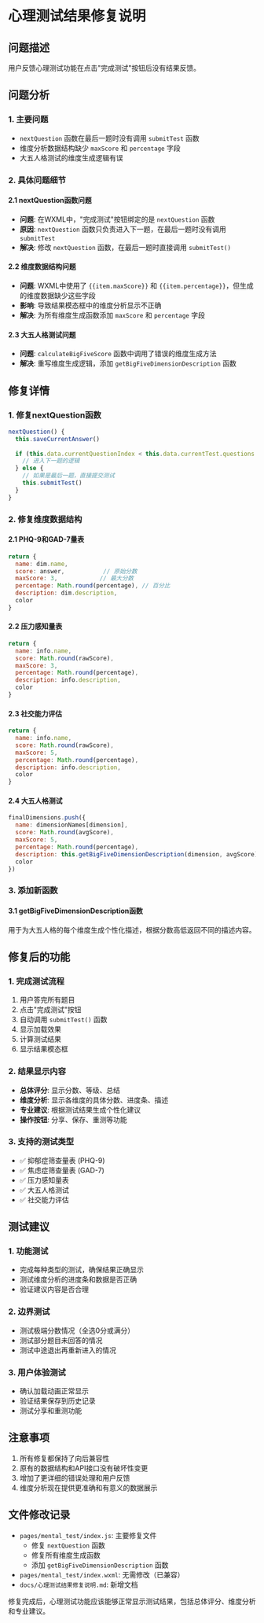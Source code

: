 # 心理测试结果修复说明

## 问题描述
用户反馈心理测试功能在点击"完成测试"按钮后没有结果反馈。

## 问题分析

### 1. 主要问题
- `nextQuestion` 函数在最后一题时没有调用 `submitTest` 函数
- 维度分析数据结构缺少 `maxScore` 和 `percentage` 字段
- 大五人格测试的维度生成逻辑有误

### 2. 具体问题细节

#### 2.1 nextQuestion函数问题
- **问题**: 在WXML中，"完成测试"按钮绑定的是 `nextQuestion` 函数
- **原因**: `nextQuestion` 函数只负责进入下一题，在最后一题时没有调用 `submitTest`
- **解决**: 修改 `nextQuestion` 函数，在最后一题时直接调用 `submitTest()`

#### 2.2 维度数据结构问题
- **问题**: WXML中使用了 `{{item.maxScore}}` 和 `{{item.percentage}}`，但生成的维度数据缺少这些字段
- **影响**: 导致结果模态框中的维度分析显示不正确
- **解决**: 为所有维度生成函数添加 `maxScore` 和 `percentage` 字段

#### 2.3 大五人格测试问题
- **问题**: `calculateBigFiveScore` 函数中调用了错误的维度生成方法
- **解决**: 重写维度生成逻辑，添加 `getBigFiveDimensionDescription` 函数

## 修复详情

### 1. 修复nextQuestion函数
```javascript
nextQuestion() {
  this.saveCurrentAnswer()
  
  if (this.data.currentQuestionIndex < this.data.currentTest.questions.length - 1) {
    // 进入下一题的逻辑
  } else {
    // 如果是最后一题，直接提交测试
    this.submitTest()
  }
}
```

### 2. 修复维度数据结构

#### 2.1 PHQ-9和GAD-7量表
```javascript
return {
  name: dim.name,
  score: answer,           // 原始分数
  maxScore: 3,            // 最大分数
  percentage: Math.round(percentage), // 百分比
  description: dim.description,
  color
}
```

#### 2.2 压力感知量表
```javascript
return {
  name: info.name,
  score: Math.round(rawScore),
  maxScore: 3,
  percentage: Math.round(percentage),
  description: info.description,
  color
}
```

#### 2.3 社交能力评估
```javascript
return {
  name: info.name,
  score: Math.round(rawScore),
  maxScore: 5,
  percentage: Math.round(percentage),
  description: info.description,
  color
}
```

#### 2.4 大五人格测试
```javascript
finalDimensions.push({
  name: dimensionNames[dimension],
  score: Math.round(avgScore),
  maxScore: 5,
  percentage: Math.round(percentage),
  description: this.getBigFiveDimensionDescription(dimension, avgScore),
  color
})
```

### 3. 添加新函数

#### 3.1 getBigFiveDimensionDescription函数
用于为大五人格的每个维度生成个性化描述，根据分数高低返回不同的描述内容。

## 修复后的功能

### 1. 完成测试流程
1. 用户答完所有题目
2. 点击"完成测试"按钮
3. 自动调用 `submitTest()` 函数
4. 显示加载效果
5. 计算测试结果
6. 显示结果模态框

### 2. 结果显示内容
- **总体评分**: 显示分数、等级、总结
- **维度分析**: 显示各维度的具体分数、进度条、描述
- **专业建议**: 根据测试结果生成个性化建议
- **操作按钮**: 分享、保存、重测等功能

### 3. 支持的测试类型
- ✅ 抑郁症筛查量表 (PHQ-9)
- ✅ 焦虑症筛查量表 (GAD-7)  
- ✅ 压力感知量表
- ✅ 大五人格测试
- ✅ 社交能力评估

## 测试建议

### 1. 功能测试
- 完成每种类型的测试，确保结果正确显示
- 测试维度分析的进度条和数据是否正确
- 验证建议内容是否合理

### 2. 边界测试
- 测试极端分数情况（全选0分或满分）
- 测试部分题目未回答的情况
- 测试中途退出再重新进入的情况

### 3. 用户体验测试
- 确认加载动画正常显示
- 验证结果保存到历史记录
- 测试分享和重测功能

## 注意事项

1. 所有修复都保持了向后兼容性
2. 原有的数据结构和API接口没有破坏性变更
3. 增加了更详细的错误处理和用户反馈
4. 维度分析现在提供更准确和有意义的数据展示

## 文件修改记录

- `pages/mental_test/index.js`: 主要修复文件
  - 修复 `nextQuestion` 函数
  - 修复所有维度生成函数
  - 添加 `getBigFiveDimensionDescription` 函数
- `pages/mental_test/index.wxml`: 无需修改（已兼容）
- `docs/心理测试结果修复说明.md`: 新增文档

修复完成后，心理测试功能应该能够正常显示测试结果，包括总体评分、维度分析和专业建议。 